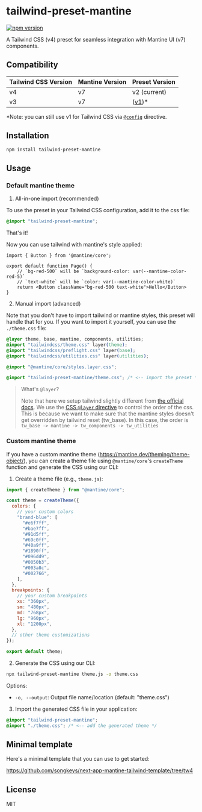 # tailwind-preset-mantine

[![npm version](https://img.shields.io/npm/v/tailwind-preset-mantine.svg)](https://www.npmjs.com/package/tailwind-preset-mantine)

A Tailwind CSS (v4) preset for seamless integration with Mantine UI (v7) components.

## Compatibility

| Tailwind CSS Version | Mantine Version | Preset Version |
|---------------------|-----------------|----------------|
| v4                  | v7             | v2 (current)             |
| v3                  | v7             | ([v1](https://github.com/songkeys/tailwind-preset-mantine/tree/v1))* |

*Note: you can still use v1 for Tailwind CSS via [`@config`](https://tailwindcss.com/docs/upgrade-guide#using-a-javascript-config-file) directive.

## Installation

```bash
npm install tailwind-preset-mantine
```

## Usage

### Default mantine theme

1. All-in-one import (recommended)

To use the preset in your Tailwind CSS configuration, add it to the css file:

```css
@import "tailwind-preset-mantine";
```

That's it!

Now you can use tailwind with mantine's style applied:

```tsx
import { Button } from '@mantine/core';

export default function Page() {
	// `bg-red-500` will be `background-color: var(--mantine-color-red-5)`
	// `text-white` will be `color: var(--mantine-color-white)`
	return <Button className="bg-red-500 text-white">Hello</Button>
}
```

2. Manual import (advanced)

Note that you don't have to import tailwind or mantine styles, this preset will handle that for you. If you want to import it yourself, you can use the `./theme.css` file:

```css
@layer theme, base, mantine, components, utilities;
@import "tailwindcss/theme.css" layer(theme);
@import "tailwindcss/preflight.css" layer(base);
@import "tailwindcss/utilities.css" layer(utilities);

@import "@mantine/core/styles.layer.css";

@import "tailwind-preset-mantine/theme.css"; /* <-- import the preset */
```

> What's `@layer`?
>
> Note that here we setup tailwind slightly different from [the official docs](https://arc.net/l/quote/eifghbsm). We use the [CSS `@layer` directive](https://developer.mozilla.org/en-US/docs/Web/CSS/@layer) to control the order of the css. This is because we want to make sure that the mantine styles doesn't get overridden by tailwind reset (tw_base). In this case, the order is `tw_base -> mantine -> tw_components -> tw_utilities`

### Custom mantine theme

If you have a custom mantine theme (<https://mantine.dev/theming/theme-object/>), you can create a theme file using `@mantine/core`'s `createTheme` function and generate the CSS using our CLI:

1. Create a theme file (e.g., `theme.js`):

```js
import { createTheme } from "@mantine/core";

const theme = createTheme({
  colors: {
    // your custom colors
    "brand-blue": [
      "#e6f7ff",
      "#bae7ff",
      "#91d5ff",
      "#69c0ff",
      "#40a9ff",
      "#1890ff",
      "#096dd9",
      "#0050b3",
      "#003a8c",
      "#002766",
    ],
  },
  breakpoints: {
    // your custom breakpoints
    xs: "360px",
    sm: "480px",
    md: "768px",
    lg: "960px",
    xl: "1200px",
  },
  // other theme customizations
});

export default theme;
```

2. Generate the CSS using our CLI:

```bash
npx tailwind-preset-mantine theme.js -o theme.css
```

Options:
- `-o, --output`: Output file name/location (default: "theme.css")

3. Import the generated CSS file in your application:

```css
@import "tailwind-preset-mantine";
@import "./theme.css"; /* <-- add the generated theme */
```

## Minimal template

Here's a minimal template that you can use to get started:

<https://github.com/songkeys/next-app-mantine-tailwind-template/tree/tw4>

## License

MIT

